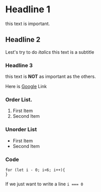 

# Headline 1 

this text is important.

## Headline 2
Lest's try to do *italics* this text is a subtitle

### Headline 3 
this text is **NOT** as important as the others.


Here is [Google](https://google.com/) Link

### Order List.

1. First Item
2. Second Item


### Unorder List 
- First Item
- Second Item


### Code
```
for (let i - 0; i<6; i++){
}
```

If we just want to write a line `i === 0`
